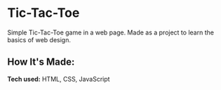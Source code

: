 # Tic-Tac-Toe

Simple Tic-Tac-Toe game in a web page. 
Made as a project to learn the basics of web design. 

## How It's Made:
**Tech used:** HTML, CSS, JavaScript
